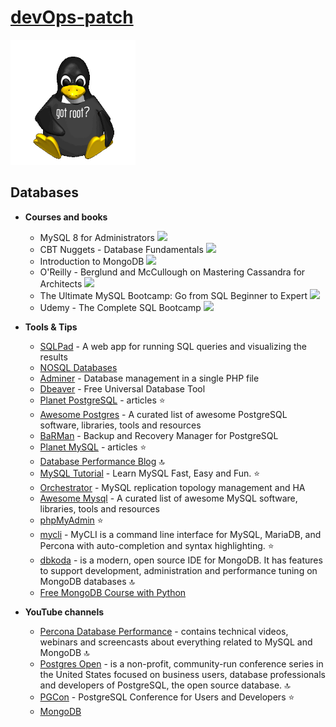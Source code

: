 # [**devOps-patch**](https://t.me/devOpsPatch)

<a href="https://t.me/devOpsPatch"><img src="./tux-root.png" height="200" width="200"></a>

## Databases

- **Courses and books**
   - MySQL 8 for Administrators [![](https://cdnjs.cloudflare.com/ajax/libs/open-iconic/1.1.1/png/cloud-download-2x.png)](http://bit.ly/2IEqI0O)
   - CBT Nuggets - Database Fundamentals [![](https://cdnjs.cloudflare.com/ajax/libs/open-iconic/1.1.1/png/cloud-download-2x.png)](http://bit.ly/2Nw8VYq)
   - Introduction to MongoDB [![](https://cdnjs.cloudflare.com/ajax/libs/open-iconic/1.1.1/png/cloud-download-2x.png)](http://bit.ly/2Uafu5w)
   - O'Reilly - Berglund and McCullough on Mastering Cassandra for Architects [![](https://cdnjs.cloudflare.com/ajax/libs/open-iconic/1.1.1/png/cloud-download-2x.png)](http://bit.ly/2BWlp6Y)
   - The Ultimate MySQL Bootcamp: Go from SQL Beginner to Expert [![](https://cdnjs.cloudflare.com/ajax/libs/open-iconic/1.1.1/png/cloud-download-2x.png)](http://bit.ly/2IFytU2)
   - Udemy - The Complete SQL Bootcamp [![](https://cdnjs.cloudflare.com/ajax/libs/open-iconic/1.1.1/png/cloud-download-2x.png)](http://bit.ly/2BTbbEk)

- **Tools & Tips**
  - [SQLPad](http://rickbergfalk.github.io/sqlpad/) - A web app for running SQL queries and visualizing the results
  - [NOSQL Databases](http://nosql-database.org/)
  - [Adminer](https://www.adminer.org/) - Database management in a single PHP file
  - [Dbeaver](https://dbeaver.io/) - Free Universal Database Tool
  - [Planet PostgreSQL](https://planet.postgresql.org/) - articles :star:
  - [Awesome Postgres](https://github.com/dhamaniasad/awesome-postgres) - A curated list of awesome PostgreSQL software, libraries, tools and resources
  - [BaRMan](http://www.pgbarman.org/) - Backup and Recovery Manager for PostgreSQL
  - [Planet MySQL](https://planet.mysql.com/) - articles :star:
  - [Database Performance Blog](https://www.percona.com/blog/) :top:
  - [MySQL Tutorial](http://www.mysqltutorial.org/) - Learn MySQL Fast, Easy and Fun. :star:
  - [Orchestrator](https://github.com/github/orchestrator) - MySQL replication topology management and HA
  - [Awesome Mysql](https://github.com/shlomi-noach/awesome-mysql) - A curated list of awesome MySQL software, libraries, tools and resources
  - [phpMyAdmin](https://www.phpmyadmin.net/) :star:
  - [mycli](https://www.mycli.net/) - MyCLI is a command line interface for MySQL, MariaDB, and Percona with auto-completion and syntax highlighting. :star:
  - [dbkoda](https://www.dbkoda.com/) - is a modern, open source IDE for MongoDB. It has features to support development, administration and performance tuning on MongoDB databases :top:
  - [Free MongoDB Course with Python](http://freemongodbcourse.com/)

- **YouTube channels**
  - [Percona Database Performance](https://www.youtube.com/user/PerconaMySQL) - contains technical videos, webinars and screencasts about everything related to MySQL and MongoDB :top:
  - [Postgres Open](https://www.youtube.com/channel/UCCDA5Yte0itW_Bf6UHpbHug) - is a non-profit, community-run conference series in the United States focused on business users, database professionals and developers of PostgreSQL, the open source database. :top:
  - [PGCon](https://www.youtube.com/channel/UCer4R0y7DrLsOXo-bI71O6A) - PostgreSQL Conference for Users and Developers :star:
  - [MongoDB](https://www.youtube.com/user/MongoDB/videos)
